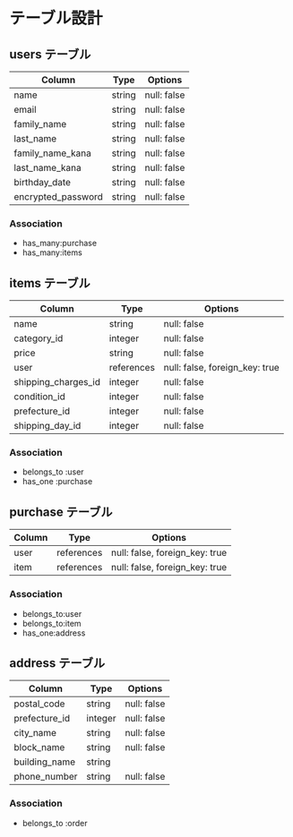 # テーブル設計

## users テーブル

| Column             | Type   | Options     |
| -----------------  | ------ | ----------- |
| name               | string | null: false |
| email              | string | null: false |
| family_name        | string | null: false |
| last_name          | string | null: false |
| family_name_kana   | string | null: false |
| last_name_kana     | string | null: false |
| birthday_date      | string | null: false |
| encrypted_password | string | null: false |

### Association

- has_many:purchase
- has_many:items

## items テーブル

| Column              | Type       | Options                        |
| ------------------- | ---------- | ------------------------------ |
| name                | string     | null: false                    |
| category_id         | integer    | null: false                    |
| price               | string     | null: false                    |
| user                | references | null: false, foreign_key: true |
| shipping_charges_id | integer    | null: false                    |
| condition_id        | integer    | null: false                    |
| prefecture_id       | integer    | null: false                    |
| shipping_day_id     | integer    | null: false                    |

### Association

- belongs_to :user
- has_one :purchase


## purchase テーブル

| Column | Type       | Options                        |
| ------ | ---------- | ------------------------------ |
| user   | references | null: false, foreign_key: true |
| item   | references | null: false, foreign_key: true |
### Association

- belongs_to:user
- belongs_to:item
- has_one:address

## address テーブル

| Column        | Type    | Options     |
| ------------- | ------- | ----------- |
| postal_code   | string  | null: false |
| prefecture_id | integer | null: false |
| city_name     | string  | null: false |
| block_name    | string  | null: false |
| building_name | string  |             |
| phone_number  | string  | null: false |

### Association
- belongs_to :order